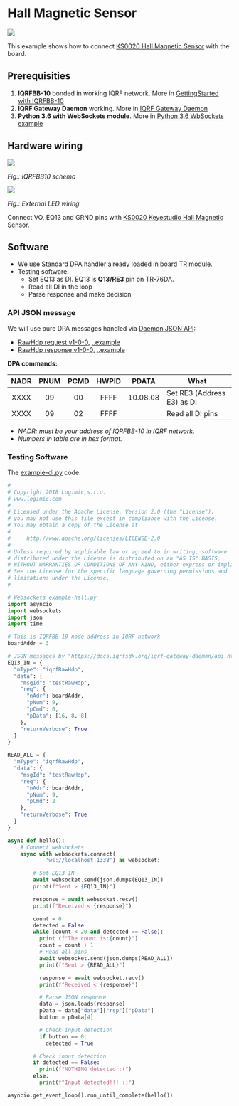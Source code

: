 # Hall Magnetic Sensor

![](example-hall.jpg)

This example shows how to connect [KS0020 Hall Magnetic Sensor](http://wiki.keyestudio.com/index.php/Ks0020_keyestudio_Hall_Magnetic_Sensor) with the board.

## Prerequisities

1. **IQRFBB-10** bonded in working IQRF network. More in [GettingStarted with IQRFBB-10](https://github.com/logimic/iqrfboard/wiki)
2. **IQRF Gateway Daemon** working. More in [IQRF Gateway Daemon](https://github.com/logimic/iqrfboard/wiki/Get-IQRF-with-your-software#iqrf-gateway-daemon)
3. **Python 3.6 with WebSockets module**. More in [Python 3.6 WbSockets example](https://github.com/logimic/iqrfboard/wiki/Get-IQRF-with-your-software#python-36-websocket-example)

## Hardware wiring

![](../../files/datasheet/layout.png)

_Fig.: IQRFBB10 schema_

![](example-hall_bb.jpg)

_Fig.: External LED wiring_

Connect VO, EQ13 and GRND pins with [KS0020 Keyestudio Hall Magnetic Sensor](http://wiki.keyestudio.com/index.php/Ks0020_keyestudio_Hall_Magnetic_Sensor).

## Software

* We use Standard DPA handler already loaded in board TR module.
* Testing software:
  - Set EQ13 as DI. EQ13 is **Q13/RE3** pin on TR-76DA.
  - Read all DI in the loop
  - Parse response and make decision

### API JSON message

We will use pure DPA messages handled via [Daemon JSON API](https://docs.iqrfsdk.org/iqrf-gateway-daemon/):

* [RawHdp request  v1-0-0](https://apidocs.iqrf.org/iqrf-gateway-daemon/json/#iqrf/iqrfRawHdp-request-1-0-0.json), [..example](https://apidocs.iqrf.org/iqrf-gateway-daemon/json/iqrf/examples/iqrfRawHdp-request-1-0-0-example.json)
* [RawHdp response  v1-0-0](https://apidocs.iqrf.org/iqrf-gateway-daemon/json/#iqrf/iqrfRawHdp-response-1-0-0.json), [..example](https://apidocs.iqrf.org/iqrf-gateway-daemon/json/iqrf/examples/iqrfRawHdp-response-1-0-0-example.json)

**DPA commands:**

| NADR | PNUM | PCMD | HWPID |  PDATA   | What                       |
|:----:|:----:|:----:|:-----:|:--------:| -------------------------- |
| XXXX |  09  |  00  | FFFF  | 10.08.08 | Set RE3 (Address E3) as DI |
| XXXX |  09  |  02  | FFFF  |          | Read all DI pins           |

* _NADR: must be your address of IQRFBB-10 in IQRF network._
* _Numbers in table are in hex format._

### Testing Software

The [example-di.py](example-di.py) code:

```py
#
# Copyright 2018 Logimic,s.r.o.
# www.logimic.com
#
# Licensed under the Apache License, Version 2.0 (the "License");
# you may not use this file except in compliance with the License.
# You may obtain a copy of the License at
#
#     http://www.apache.org/licenses/LICENSE-2.0
#
# Unless required by applicable law or agreed to in writing, software
# distributed under the License is distributed on an "AS IS" BASIS,
# WITHOUT WARRANTIES OR CONDITIONS OF ANY KIND, either express or implied.
# See the License for the specific language governing permissions and
# limitations under the License.
#

# Websockets example-hall.py
import asyncio
import websockets
import json
import time

# This is IQRFBB-10 node address in IQRF network
boardAddr = 3

# JSON messages by "https://docs.iqrfsdk.org/iqrf-gateway-daemon/api.html"
EQ13_IN = {
  "mType": "iqrfRawHdp",
  "data": {
    "msgId": "testRawHdp",
    "req": {
      "nAdr": boardAddr,
      "pNum": 9,
      "pCmd": 0,
      "pData": [16, 8, 8]
    },
    "returnVerbose": True
  }
}

READ_ALL = {
  "mType": "iqrfRawHdp",
  "data": {
    "msgId": "testRawHdp",
    "req": {
      "nAdr": boardAddr,
      "pNum": 9,
      "pCmd": 2
    },
    "returnVerbose": True
  }
}

async def hello():
    # Connect websockets
    async with websockets.connect(
            'ws://localhost:1338') as websocket:            

        # Set EQ13 IN
        await websocket.send(json.dumps(EQ13_IN))
        print(f"Sent > {EQ13_IN}")

        response = await websocket.recv()
        print(f"Received < {response}")

        count = 0
        detected = False
        while (count < 20 and detected == False):
          print (f"The count is:{count}")
          count = count + 1
          # Read all pins
          await websocket.send(json.dumps(READ_ALL))
          print(f"Sent > {READ_ALL}")        

          response = await websocket.recv()
          print(f"Received < {response}")      

          # Parse JSON response
          data = json.loads(response)
          pData = data["data"]["rsp"]["pData"]
          button = pData[4]

          # Check input detection
          if button == 0:
            detected = True

        # Check input detection
        if detected == False:
          print(f"NOTHING detected :(")
        else:
          print(f"Input detected!!! :)")      

asyncio.get_event_loop().run_until_complete(hello())
```

